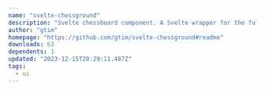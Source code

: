 ```yaml
---
name: "svelte-chessground"
description: "Svelte chessboard component. A Svelte wrapper for the full-featured Chessground chess UI."
author: "gtim"
homepage: "https://github.com/gtim/svelte-chessground#readme"
downloads: 63
dependents: 1
updated: "2023-12-15T20:29:11.487Z"
tags: 
  - ui
---
```

